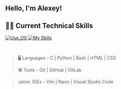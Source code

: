## Hello, I'm Alexey!

## 🧑‍💻 Current Technical Skills

[![Use_OS](https://skillicons.dev/icons?i=linux,windows,ubuntu)](https://skillicons.dev)
[![My Skills](https://skillicons.dev/icons?i=c,py,html,css,git,github,gitlab,vim,bash)](https://skillicons.dev)

<br>

> :desktop_computer:  Languages - C | Python | Bash | HTML | CSS

> :hammer_and_wrench:  Tools - Git | GitHub | GitLab

> :atom:  IDEs - Vim | Nano | Visual Studio Code

<br>
